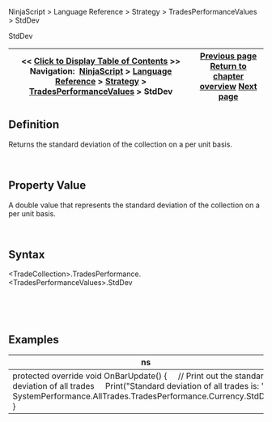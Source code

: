 ﻿


NinjaScript \> Language Reference \> Strategy \> TradesPerformanceValues \> StdDev






















StdDev







| \<\< [Click to Display Table of Contents](stddev.md) \>\> **Navigation:**     [NinjaScript](ninjascript.md) \> [Language Reference](language_reference_wip.md) \> [Strategy](strategy.md) \> [TradesPerformanceValues](tradesperformancevalues.md) \> StdDev | [Previous page](profitpermonth.md) [Return to chapter overview](tradesperformancevalues.md) [Next page](turnaround.md) |
| --- | --- |











## Definition


Returns the standard deviation of the collection on a per unit basis.  

 


## Property Value


A double value that represents the standard deviation of the collection on a per unit basis.


 


## Syntax
\<TradeCollection\>.TradesPerformance.\<TradesPerformanceValues\>.StdDev


 


 


## Examples




| ns |
| --- |
| protected override void OnBarUpdate() {      // Print out the standard deviation of all trades      Print("Standard deviation of all trades is: " \+ SystemPerformance.AllTrades.TradesPerformance.Currency.StdDev); } |









